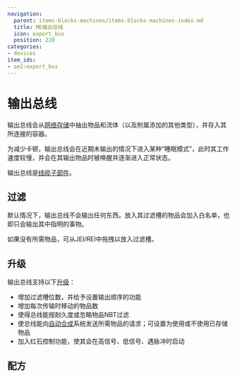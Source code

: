 ```yaml
---
navigation:
  parent: items-blocks-machines/items-blocks-machines-index.md
  title: ME输出总线
  icon: export_bus
  position: 220
categories:
- devices
item_ids:
- ae2:export_bus
---
```


# 输出总线

<GameScene zoom="8" background="transparent">
<ImportStructure src="../assets/blocks/export_bus.snbt" />
</GameScene>

输出总线会从[网络存储](../ae2-mechanics/import-export-storage.md)中抽出物品和流体（以及附属添加的其他类型），并存入其所连接的容器。

为减少卡顿，输出总线会在近期未输出的情况下进入某种“睡眠模式”，此时其工作速度较慢，并会在其输出物品时被唤醒并逐渐进入正常状态。

输出总线是[线缆子部件](../ae2-mechanics/cable-subparts.md)。

## 过滤

默认情况下，输出总线不会输出任何东西。放入其过滤槽的物品会加入白名单，也即只会输出其中指明的事物。

如果没有所需物品，可从JEI/REI中拖拽以放入过滤槽。

## 升级

输出总线支持以下[升级](upgrade_cards.md)：

*   <ItemLink id="capacity_card" />增加过滤槽位数，并给予设置输出顺序的功能
*   <ItemLink id="speed_card" />增加每次传输时移动的物品数
*   <ItemLink id="fuzzy_card" />使得总线能按耐久度或忽略物品NBT过滤
*   <ItemLink id="crafting_card" />使总线能向[自动合成](../ae2-mechanics/autocrafting.md)系统发送所需物品的请求；可设置为使用或不使用已存储物品
*   <ItemLink id="redstone_card" />加入红石控制功能，使其会在高信号、低信号、遇脉冲时启动

## 配方

<RecipeFor id="export_bus" />

